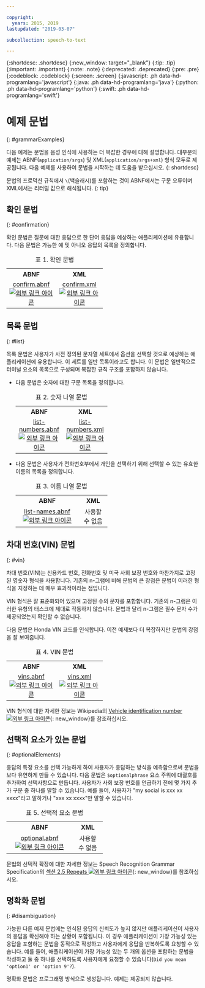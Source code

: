 ```yaml
---

copyright:
  years: 2015, 2019
lastupdated: "2019-03-07"

subcollection: speech-to-text

---
```


{:shortdesc: .shortdesc}
{:new_window: target="_blank"}
{:tip: .tip}
{:important: .important}
{:note: .note}
{:deprecated: .deprecated}
{:pre: .pre}
{:codeblock: .codeblock}
{:screen: .screen}
{:javascript: .ph data-hd-programlang='javascript'}
{:java: .ph data-hd-programlang='java'}
{:python: .ph data-hd-programlang='python'}
{:swift: .ph data-hd-programlang='swift'}

# 예제 문법
{: #grammarExamples}

다음 예제는 문법을 음성 인식에 사용하는 더 복잡한 경우에 대해 설명합니다. 대부분의 예제는 ABNF(`application/srgs`) 및 XML(`application/srgs+xml`) 형식 모두로 제공됩니다. 다음 예제를 사용하여 문법을 시작하는 데 도움을 받으십시오.
{: shortdesc}

문법의 프로덕션 규칙에서 `\`(백슬래시)를 포함하는 것이 ABNF에서는 구문 오류이며 XML에서는 리터럴 값으로 해석됩니다.
{: tip}

## 확인 문법
{: #confirmation}

확인 문법은 질문에 대한 응답으로 한 단어 응답을 예상하는 애플리케이션에 유용합니다. 다음 문법은 가능한 예 및 아니오 응답의 목록을 정의합니다.

<table style="width:50%">
  <caption>표 1. 확인 문법</caption>
  <tr>
    <th style="text-align:center">ABNF</th>
    <th style="text-align:center">XML</th>
  </tr>
  <tr>
    <td style="text-align:center">
      <a target="_blank" href="https://watson-developer-cloud.github.io/doc-tutorial-downloads/speech-to-text/grammars/confirm.abnf" download="confirm.abnf">confirm.abnf <img src="../../icons/launch-glyph.svg" alt="외부 링크 아이콘" title="외부 링크 아이콘"></a>
    </td>
    <td style="text-align:center">
      <a target="_blank" href="https://watson-developer-cloud.github.io/doc-tutorial-downloads/speech-to-text/grammars/confirm.xml" download="confirm.xml">confirm.xml <img src="../../icons/launch-glyph.svg" alt="외부 링크 아이콘" title="외부 링크 아이콘"></a>
    </td>
  </tr>
</table>

## 목록 문법
{: #list}

목록 문법은 사용자가 사전 정의된 문자열 세트에서 옵션을 선택할 것으로 예상하는 애플리케이션에 유용합니다. 이 세트를 일반 목록이라고도 합니다. 이 문법은 일반적으로 터미널 요소의 목록으로 구성되며 복잡한 규칙 구조를 포함하지 않습니다.

-   다음 문법은 숫자에 대한 구문 목록을 정의합니다.

    <table style="width:50%">
      <caption>표 2. 숫자 나열 문법</caption>
      <tr>
        <th style="text-align:center">ABNF</th>
        <th style="text-align:center">XML</th>
      </tr>
      <tr>
        <td style="text-align:center">
          <a target="_blank" href="https://watson-developer-cloud.github.io/doc-tutorial-downloads/speech-to-text/grammars/list-numbers.abnf" download="list-numbers.abnf">list-numbers.abnf <img src="../../icons/launch-glyph.svg" alt="외부 링크 아이콘" title="외부 링크 아이콘"></a>
        </td>
        <td style="text-align:center">
          <a target="_blank" href="https://watson-developer-cloud.github.io/doc-tutorial-downloads/speech-to-text/grammars/list-numbers.xml" download="list-numbers.xml">list-numbers.xml <img src="../../icons/launch-glyph.svg" alt="외부 링크 아이콘" title="외부 링크 아이콘"></a>
        </td>
      </tr>
    </table>

-   다음 문법은 사용자가 전화번호부에서 개인을 선택하기 위해 선택할 수 있는 유효한 이름의 목록을 정의합니다.

    <table style="width:50%">
      <caption>표 3. 이름 나열 문법</caption>
      <tr>
        <th style="text-align:center">ABNF</th>
        <th style="text-align:center">XML</th>
      </tr>
      <tr>
        <td style="text-align:center">
          <a target="_blank" href="https://watson-developer-cloud.github.io/doc-tutorial-downloads/speech-to-text/grammars/list-names.abnf" download="list-names.abnf">list-names.abnf <img src="../../icons/launch-glyph.svg" alt="외부 링크 아이콘" title="외부 링크 아이콘"></a>
        </td>
        <td style="text-align:center">
       사용할 수 없음
    </td>
      </tr>
    </table>

## 차대 번호(VIN) 문법
{: #vin}

차대 번호(VIN)는 신용카드 번호, 전화번호 및 미국 사회 보장 번호와 마찬가지로 고정된 영숫자 형식을 사용합니다. 기존의 n-그램에 비해 문법의 큰 장점은 문법이 이러한 형식을 지정하는 데 매우 효과적이라는 점입니다. 

VIN 형식은 잘 표준화되어 있으며 고정된 수의 문자를 포함합니다. 기존의 n-그램은 이러한 유형의 태스크에 제대로 작동하지 않습니다. 문법과 달리 n-그램은 필수 문자 수가 제공되었는지 확인할 수 없습니다.

다음 문법은 Honda VIN 코드를 인식합니다. 이전 예제보다 더 복잡하지만 문법의 강점을 잘 보여줍니다.

<table style="width:50%">
  <caption>표 4. VIN 문법</caption>
  <tr>
    <th style="text-align:center">ABNF</th>
    <th style="text-align:center">XML</th>
  </tr>
  <tr>
    <td style="text-align:center">
      <a target="_blank" href="https://watson-developer-cloud.github.io/doc-tutorial-downloads/speech-to-text/grammars/vins.abnf" download="vins.abnf">vins.abnf <img src="../../icons/launch-glyph.svg" alt="외부 링크 아이콘" title="외부 링크 아이콘"></a>
    </td>
    <td style="text-align:center">
      <a target="_blank" href="https://watson-developer-cloud.github.io/doc-tutorial-downloads/speech-to-text/grammars/vins.xml" download="vins.xml">vins.xml <img src="../../icons/launch-glyph.svg" alt="외부 링크 아이콘" title="외부 링크 아이콘"></a>
    </td>
  </tr>
</table>

VIN 형식에 대한 자세한 정보는 Wikipedia의 [Vehicle identification number ![외부 링크 아이콘](../../icons/launch-glyph.svg "외부 링크 아이콘")](https://en.wikipedia.org/wiki/Vehicle_identification_number){: new_window}를 참조하십시오.

## 선택적 요소가 있는 문법
{: #optionalElements}

응답의 특정 요소를 선택 가능하게 하여 사용자가 응답하는 방식을 예측함으로써 문법을 보다 유연하게 만들 수 있습니다. 다음 문법은 `$optionalphrase` 요소 주위에 대괄호를 추가하여 선택사항으로 만듭니다. 사용자가 사회 보장 번호를 언급하기 전에 몇 가지 추가 구문 중 하나를 말할 수 있습니다. 예를 들어, 사용자가 "my social is xxx xx xxxx"라고 말하거나 "xxx xx xxxx"만 말할 수 있습니다.

<table style="width:50%">
  <caption>표 5. 선택적 요소 문법</caption>
  <tr>
    <th style="text-align:center">ABNF</th>
    <th style="text-align:center">XML</th>
  </tr>
  <tr>
    <td style="text-align:center">
      <a target="_blank" href="https://watson-developer-cloud.github.io/doc-tutorial-downloads/speech-to-text/grammars/optional.abnf" download="optional.abnf">optional.abnf <img src="../../icons/launch-glyph.svg" alt="외부 링크 아이콘" title="외부 링크 아이콘"></a>
    </td>
    <td style="text-align:center">
      사용할 수 없음
    </td>
  </tr>
</table>

문법의 선택적 확장에 대한 자세한 정보는 Speech Recognition Grammar Specification의 [섹션 2.5 Repeats ![외부 링크 아이콘](../../icons/launch-glyph.svg "외부 링크 아이콘")](https://www.w3.org/TR/speech-grammar/#S2.5){: new_window}를 참조하십시오.

## 명확화 문법
{: #disambiguation}

가능한 다른 예제 문법에는 인식된 응답의 신뢰도가 높지 않지만 애플리케이션이 사용자의 응답을 확신해야 하는 상황이 포함됩니다. 이 경우 애플리케이션이 가장 가능성 있는 응답을 포함하는 문법을 동적으로 작성하고 사용자에게 응답을 반복하도록 요청할 수 있습니다. 예를 들어, 애플리케이션이 가장 가능성 있는 두 개의 옵션을 포함하는 문법을 작성하고 둘 중 하나를 선택하도록 사용자에게 요청할 수 있습니다(`Did you mean 'option1' or 'option 9'?`).

명확화 문법은 프로그래밍 방식으로 생성됩니다. 예제는 제공되지 않습니다.
